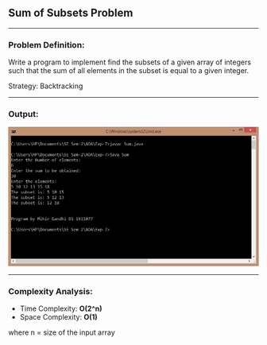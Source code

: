 ## Sum of Subsets Problem

-----------------------------------------
### Problem Definition:
Write a program to implement find the subsets of a given array of integers such that the sum of all elements in the subset is equal to a given integer.

Strategy: Backtracking

------------------------------------------
### Output:

<p align="center">
    <img src="./output.jpg">
</p>

------------------------------------------
### Complexity Analysis:

* Time Complexity: **O(2^n)** 
* Space Complexity: **O(1)** 

where n = size of the input array
